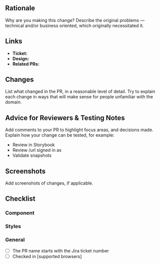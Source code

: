 ## Rationale

Why are you making this change? Describe the original problems — technical and/or business oriented, which originally necessitated it.

## Links

- **Ticket:** 
- **Design:**
- **Related PRs:**

## Changes

List what changed in the PR, in a reasonable level of detail. Try to explain each change in ways that will make sense for people unfamiliar with the domain.

## Advice for Reviewers & Testing Notes

Add comments to your PR to highlight focus areas, and decisions made. Explain how your change can be tested, for example:

- Review <Component> in Storybook
- Review /url signed in as 
- Validate snapshots

## Screenshots

Add screenshots of changes, if applicable.

## Checklist

### Component


### Styles


### General

- [ ] The PR name starts with the Jira ticket number
- [ ] Checked in [supported browsers]
